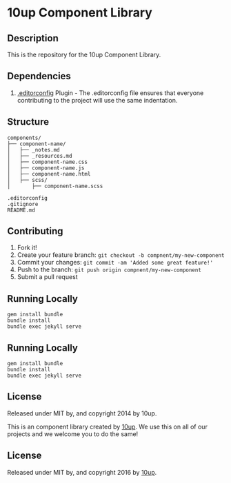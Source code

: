 10up Component Library
=====================

## Description
This is the repository for the 10up Component Library.

## Dependencies

1. [.editorconfig](http://editorconfig.org/) Plugin - The .editorconfig file ensures that everyone contributing to the project will use the same indentation.

## Structure

```
components/
├── component-name/
│   ├── _notes.md
│   ├── _resources.md
│   ├── component-name.css
│   ├── component-name.js
│   ├── component-name.html
│   ├── scss/
│       ├── component-name.scss

.editorconfig
.gitignore
README.md
```

## Contributing

1. Fork it!
2. Create your feature branch: `git checkout -b compnent/my-new-component`
3. Commit your changes: `git commit -am 'Added some great feature!'`
4. Push to the branch: `git push origin compnent/my-new-component`
5. Submit a pull request

## Running Locally

```
gem install bundle
bundle install
bundle exec jekyll serve
```

## Running Locally

```
gem install bundle
bundle install
bundle exec jekyll serve
```

## License

Released under MIT by, and copyright 2014 by 10up.

This is an component library created by [10up](http://10up.com). We use this on all of our projects and we welcome you to  do the same!

## License

Released under MIT by, and copyright 2016 by [10up](http://10up.com).
